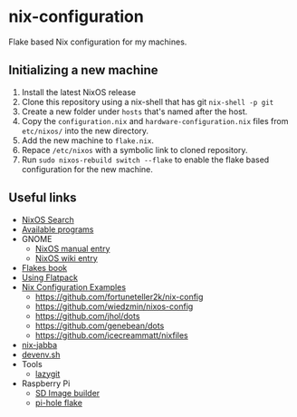 # nix-configuration

Flake based Nix configuration for my machines.

## Initializing a new machine

1. Install the latest NixOS release
2. Clone this repository using a nix-shell that has git `nix-shell -p git`
3. Create a new folder under `hosts` that's named after the host.
4. Copy the `configuration.nix` and `hardware-configuration.nix` files from `etc/nixos/` into the new directory.
5. Add the new machine to `flake.nix`.
6. Repace `/etc/nixos` with a symbolic link to cloned repository.
7. Run `sudo nixos-rebuild switch --flake` to enable the flake based configuration for the new machine.

## Useful links

- [NixOS Search](https://search.nixos.org/packages)
- [Available programs](https://github.com/NixOS/nixpkgs/tree/master/nixos/modules/programs)
- GNOME
  - [NixOS manual entry](https://nixos.org/manual/nixos/stable/#chap-gnome)
  - [NixOS wiki entry](https://nixos.wiki/wiki/GNOME)
- [Flakes book](https://github.com/ryan4yin/nixos-and-flakes-book)
- [Using Flatpack](https://github.com/asininemonkey/nixos/blob/main/flatpak.nix)
- [Nix Configuration Examples](https://nixos.wiki/wiki/Configuration_Collection)
  - https://github.com/fortuneteller2k/nix-config
  - https://github.com/wiedzmin/nixos-config
  - https://github.com/jhol/dots
  - https://github.com/genebean/dots
  - https://github.com/icecreammatt/nixfiles
- [nix-jabba](https://codeberg.org/raboof/nix-jabba)
- [devenv.sh](https://devenv.sh)
- Tools
  - [lazygit](https://github.com/jesseduffield/lazygit)
- Raspberry Pi
  - [SD Image builder](https://github.com/Robertof/nixos-docker-sd-image-builder)
  - [pi-hole flake](https://github.com/mindsbackyard/pihole-flake)
